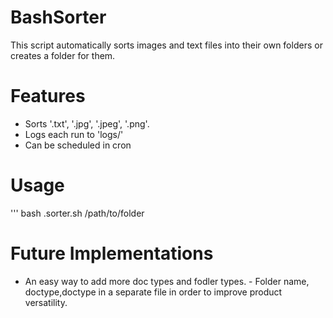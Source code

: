 # BashSorter
This script automatically sorts images and text files into their own folders or creates a folder for them.

# Features

- Sorts '.txt', '.jpg', '.jpeg', '.png'.
- Logs each run to 'logs/'
- Can be scheduled in cron

# Usage
''' bash
.sorter.sh /path/to/folder

# Future Implementations
- An easy way to add more doc types and fodler types.
       - Folder name, doctype,doctype in a separate file in order to improve product versatility.
